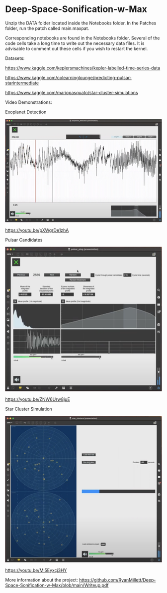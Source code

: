 # Deep-Space-Sonification-w-Max

Unzip the DATA folder located inside the Notebooks folder.
In the Patches folder, run the patch called main.maxpat.

Corresponding notebooks are found in the Notebooks folder. Several of the code cells take a long time to write out the necessary data files. It is advisable to comment out these cells if you wish to restart the kernel.

Datasets:

https://www.kaggle.com/keplersmachines/kepler-labelled-time-series-data 

https://www.kaggle.com/colearninglounge/predicting-pulsar-starintermediate 

https://www.kaggle.com/mariopasquato/star-cluster-simulations
   
Video Demonstrations:

Exoplanet Detection

![alt text](https://github.com/RyanMillett/Deep-Space-Sonification-w-Max/blob/main/Screenshots/epd_screen.png)

https://youtu.be/pXWgrDe1zhA

Pulsar Candidates

![alt text](https://github.com/RyanMillett/Deep-Space-Sonification-w-Max/blob/main/Screenshots/pc_screen.png)

https://youtu.be/ZNW6Urw8juE

Star Cluster Simulation

![alt text](https://github.com/RyanMillett/Deep-Space-Sonification-w-Max/blob/main/Screenshots/sc_screen.png)

https://youtu.be/Ml5Eyxcj3HY

More information about the project:
https://github.com/RyanMillett/Deep-Space-Sonification-w-Max/blob/main/Writeup.pdf

